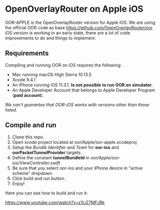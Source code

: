 # OpenOverlayRouter on Apple iOS

OOR-APPLE is the OpenOverlayRouter version for Apple iOS. We are using the official OOR code as base https://github.com/OpenOverlayRouter/oor. iOS version is working in an early state, there are a lot of code improvements to do and things to implement.

## Requirements

Compiling and running OOR on iOS requires the following:

- Mac running  macOS High Sierra 10.13.5
- Xcode 9.4.1
- An iPhone running iOS 11.3.1. **Is not possible to run OOR on simulator.**
- An Apple Developer Account that belongs to Apple Developer Program (**paid account**).

*We can't guarantee that OOR-iOS works with versions other than those listed.*

## Compile and run

1. Clone this repo.
2. Open xcode project located at oor/Apple/oor-apple.xcodeproj
3. Setup the *Bundle Identifier* and *Team* for **oor-ios** and  **oorPacketTunnelProvider** targets.
4. Define the constant **tunnelBundleId** in *oor/Apple/oor-ios/ViewController.swift*
5. Be sure that you select oor-ios and your iPhone device in "active scheme" dropdown.
6. Click build and run button.
7. Enjoy!

Here you can see how to build and run it:

https://www.youtube.com/watch?v=z1LiZ7MFJRk


